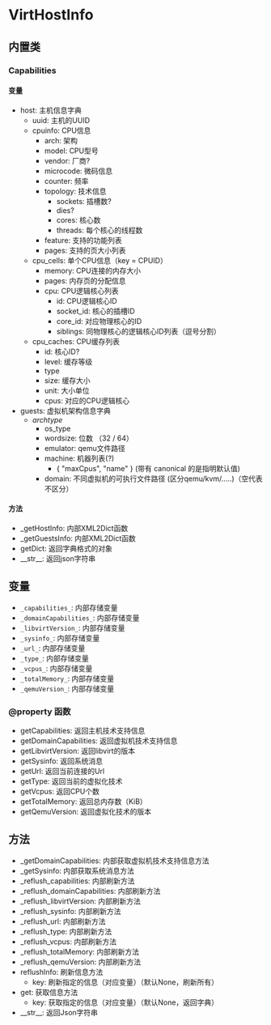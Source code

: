 # VirtHostInfo

## 内置类
### Capabilities
#### 变量
- host: 主机信息字典
  - uuid: 主机的UUID
  - cpuinfo: CPU信息
    - arch: 架构
    - model: CPU型号
    - vendor: 厂商?
    - microcode: 微码信息
    - counter: 频率
    - topology: 技术信息
      - sockets: 插槽数?
      - dies?
      - cores: 核心数
      - threads: 每个核心的线程数
    - feature: 支持的功能列表
    - pages: 支持的页大小列表
  - cpu_cells: 单个CPU信息（key = CPUID）
    - memory: CPU连接的内存大小
    - pages: 内存页的分配信息
    - cpu: CPU逻辑核心列表
      - id: CPU逻辑核心ID
      - socket_id: 核心的插槽ID
      - core_id: 对应物理核心的ID
      - siblings: 同物理核心的逻辑核心ID列表（逗号分割）
  - cpu_caches: CPU缓存列表
    - id: 核心ID?
    - level: 缓存等级
    - type
    - size: 缓存大小
    - unit: 大小单位
    - cpus: 对应的CPU逻辑核心
- guests: 虚拟机架构信息字典
  - _archtype_
    - os_type
    - wordsize: 位数 （32 / 64）
    - emulator: qemu文件路径
    - machine: 机器列表(?)
      - { "maxCpus", "name" } (带有 canonical 的是指明默认值)
    - domain: 不同虚拟机的可执行文件路径 (区分qemu/kvm/.....)（空代表不区分）
#### 方法
- _getHostInfo: 内部XML2Dict函数
- _getGuestsInfo: 内部XML2Dict函数
- getDict: 返回字典格式的对象
- \_\_str\_\_: 返回json字符串

## 变量
- `_capabilities_`: 内部存储变量
- `_domainCapabilities_`: 内部存储变量
- `_libvirtVersion_`: 内部存储变量
- `_sysinfo_`: 内部存储变量
- `_url_`: 内部存储变量
- `_type_`: 内部存储变量
- `_vcpus_`: 内部存储变量
- `_totalMemory_`: 内部存储变量
- `_qemuVersion_`: 内部存储变量


### @property 函数
- getCapabilities: 返回主机技术支持信息
- getDomainCapabilities: 返回虚拟机技术支持信息
- getLibvirtVersion: 返回libvirt的版本
- getSysinfo: 返回系统消息
- getUrl: 返回当前连接的Url
- getType: 返回当前的虚拟化技术
- getVcpus: 返回CPU个数
- getTotalMemory: 返回总内存数（KiB）
- getQemuVersion: 返回虚拟化技术的版本


## 方法
- _getDomainCapabilities: 内部获取虚拟机技术支持信息方法
- _getSysinfo: 内部获取系统消息方法
- _reflush_capabilities: 内部刷新方法
- _reflush_domainCapabilities: 内部刷新方法
- _reflush_libvirtVersion: 内部刷新方法
- _reflush_sysinfo: 内部刷新方法
- _reflush_url: 内部刷新方法
- _reflush_type: 内部刷新方法
- _reflush_vcpus: 内部刷新方法
- _reflush_totalMemory: 内部刷新方法
- _reflush_qemuVersion: 内部刷新方法
- reflushInfo: 刷新信息方法
  - key: 刷新指定的信息（对应变量）（默认None，刷新所有）
- get: 获取信息方法
  - key: 获取指定的信息（对应变量）（默认None，返回字典）
- \_\_str\_\_: 返回Json字符串
